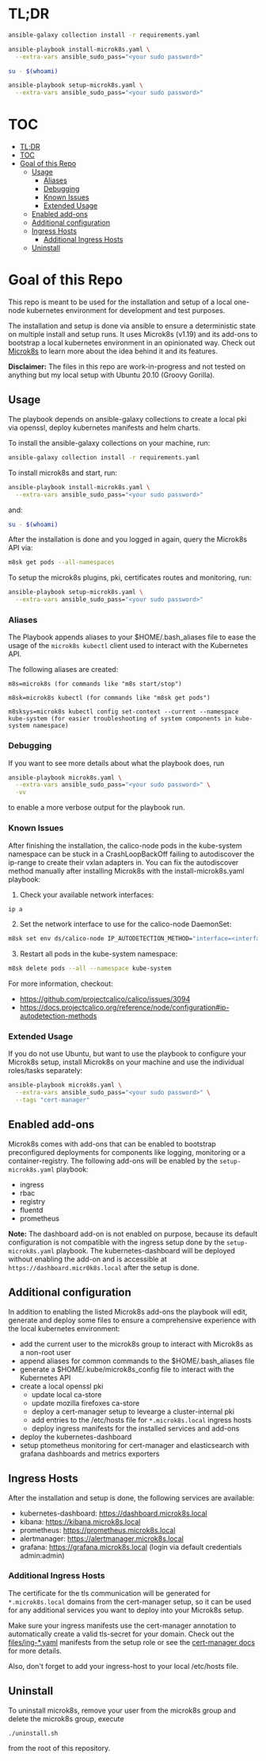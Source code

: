 # TL;DR
```bash
ansible-galaxy collection install -r requirements.yaml
```

```bash
ansible-playbook install-microk8s.yaml \
  --extra-vars ansible_sudo_pass="<your sudo password>"
```

```bash
su - $(whoami)
```

```bash
ansible-playbook setup-microk8s.yaml \
  --extra-vars ansible_sudo_pass="<your sudo password>"
```

# TOC
- [TL;DR](#tldr)
- [TOC](#toc)
- [Goal of this Repo](#goal-of-this-repo)
  - [Usage](#usage)
    - [Aliases](#aliases)
    - [Debugging](#debugging)
    - [Known Issues](#known-issues)
    - [Extended Usage](#extended-usage)
  - [Enabled add-ons](#enabled-add-ons)
  - [Additional configuration](#additional-configuration)
  - [Ingress Hosts](#ingress-hosts)
    - [Additional Ingress Hosts](#additional-ingress-hosts)
  - [Uninstall](#uninstall)

# Goal of this Repo
This repo is meant to be used for the installation and setup of a local one-node kubernetes environment for development and test purposes.

The installation and setup is done via ansible to ensure a deterministic state on multiple install and setup runs. It uses Microk8s (v1.19) and its add-ons to bootstrap a local kubernetes environment in an opinionated way. Check out [Microk8s](https://microk8s.io) to learn more about the idea behind it and its features.

**Disclaimer:** The files in this repo are work-in-progress and not tested on anything but my local setup with Ubuntu 20.10 (Groovy Gorilla).

## Usage
The playbook depends on ansible-galaxy collections to create a local pki via openssl, deploy kubernetes manifests and helm charts. 

To install the ansible-galaxy collections on your machine, run:

```bash
ansible-galaxy collection install -r requirements.yaml
```

To install microk8s and start, run:
```bash
ansible-playbook install-microk8s.yaml \
  --extra-vars ansible_sudo_pass="<your sudo password>"
```
and:

```bash
su - $(whoami)
```

After the installation is done and you logged in again, query the Microk8s API via:

```bash
m8sk get pods --all-namespaces
```

To setup the microk8s plugins, pki, certificates routes and monitoring, run:
```bash
ansible-playbook setup-microk8s.yaml \
  --extra-vars ansible_sudo_pass="<your sudo password>"
```

### Aliases
The Playbook appends aliases to your $HOME/.bash_aliases file to ease the usage of the `microk8s kubectl` client used to interact with the Kubernetes API.

The following aliases are created:
```
m8s=microk8s (for commands like "m8s start/stop")

m8sk=microk8s kubectl (for commands like "m8sk get pods")

m8sksys=microk8s kubectl config set-context --current --namespace kube-system (for easier troubleshooting of system components in kube-system namespace)
```

### Debugging
If you want to see more details about what the playbook does, run
```bash
ansible-playbook microk8s.yaml \
  --extra-vars ansible_sudo_pass="<your sudo password>" \
  -vv
```
to enable a more verbose output for the playbook run.

### Known Issues
After finishing the installation, the calico-node pods in the kube-system namespace can be stuck in a CrashLoopBackOff failing to autodiscover the ip-range to create their vxlan adapters in. You can fix the autodiscover method manually after installing Microk8s with the install-microk8s.yaml playbook:

1. Check your available network interfaces:
```bash
ip a
```

2. Set the network interface to use for the calico-node DaemonSet: 
```bash
m8sk set env ds/calico-node IP_AUTODETECTION_METHOD="interface=<interfaceName>" --namespace kube-system
```

3. Restart all pods in the kube-system namespace:
```bash
m8sk delete pods --all --namespace kube-system
```

For more information, checkout:
* https://github.com/projectcalico/calico/issues/3094
* https://docs.projectcalico.org/reference/node/configuration#ip-autodetection-methods

### Extended Usage
If you do not use Ubuntu, but want to use the playbook to configure your Microk8s setup, install Microk8s on your machine and use the individual roles/tasks separately:

```bash
ansible-playbook microk8s.yaml \
  --extra-vars ansible_sudo_pass="<your sudo password>" \
  --tags "cert-manager"
```

## Enabled add-ons
Microk8s comes with add-ons that can be enabled to bootstrap preconfigured deployments for components like logging, monitoring or a container-registry. The following add-ons will be enabled by the `setup-microk8s.yaml` playbook:

* ingress
* rbac
* registry
* fluentd
* prometheus

**Note:** The dashboard add-on is not enabled on purpose, because its default configuration is not compatible with the ingress setup done by the `setup-microk8s.yaml` playbook. The kubernetes-dashboard will be deployed without enabling the add-on and is accessible at `https://dashboard.micr0k8s.local` after the setup is done.

## Additional configuration
In addition to enabling the listed Microk8s add-ons the playbook will edit, generate and deploy some files to ensure a comprehensive experience with the local kubernetes environment:

* add the current user to the microk8s group to interact with Microk8s as a non-root user
* append aliases for common commands to the $HOME/.bash_aliases file
* generate a $HOME/.kube/microk8s_config file to interact with the Kubernetes API
* create a local openssl pki
  * update local ca-store
  * update mozilla firefoxes ca-store
  * deploy a cert-manager setup to levearge a cluster-internal pki
  * add entries to the /etc/hosts file for `*.microk8s.local` ingress hosts
  * deploy ingress manifests for the installed services and add-ons
* deploy the kubernetes-dashboard
* setup ptometheus monitoring for cert-manager and elasticsearch with grafana dashboards and metrics exporters

## Ingress Hosts
After the installation and setup is done, the following services are available:
* kubernetes-dashboard: https://dashboard.microk8s.local
* kibana: https://kibana.microk8s.local
* prometheus: https://prometheus.microk8s.local
* alertmanager: https://alertmanager.microk8s.local
* grafana: https://grafana.microk8s.local (login via default credentials admin:admin)

### Additional Ingress Hosts
The certificate for the tls communication will be generated for `*.microk8s.local` domains from the cert-manager setup, so it can be used for any additional services you want to deploy into your Microk8s setup. 

Make sure your ingress manifests use the cert-manager annotation to automatically create a valid tls-secret for your domain. Check out the [files/ing-*.yaml](roles/setup/files) manifests from the setup role or see the [cert-manager docs](https://cert-manager.io/docs/usage/ingress/) for more details.

Also, don't forget to add your ingress-host to your local /etc/hosts file.

## Uninstall
To uninstall microk8s, remove your user from the microk8s group and delete the microk8s group, execute

```bash
./uninstall.sh
```

from the root of this repository.